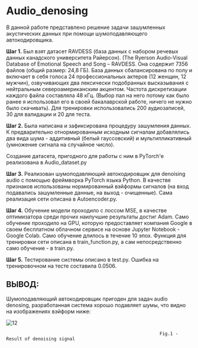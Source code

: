 # Audio_denosing

В данной работе представлено решение задачи зашумленных акустических данных при помощи шумоподавляющего автокодировщика.

**Шаг 1.** Был взят датасет RAVDESS (база данных с набором речевых данных канадского университета Райерсон). (The Ryerson Audio-Visual Database of Emotional Speech and Song – RAVDESS. Она содержит 7356 файлов (общий размер: 24,8 ГБ). База данных сбалансирована по полу и включает в себя голоса 24 профессиональных актеров (12 женщин, 12 мужчин), озвучивающих два лексически подобранных высказывания с нейтральным североамериканским акцентом. Частота дискретизации каждого файла составляла 48 кГц.
(Выбор пал на него потому как было ранее я использовал его в своей бакалаврской работе, ничего не нужно было скачивать). Для тренировки использовались 200 аудиозаписей, 30 для валидации и 20 для теста.

**Шаг 2.** Была написана и зафиксирована процедуру зашумления данных. К предварительно отнормированным исходным сигналам добавлялись два вида шума - аддитивный (белый гауссовский) и мультипликативный (умножение сигнала на случайное число). 

Создание датасета, пригодного для работы с ним в PyTorch'e реализована в Audio_dataset.py

**Шаг 3.** Реализован шумоподавляющий автокодировщик для denoising audio с помощью фреймворка PyTorch языка Python. В качестве признаков использованы нормированный вэйформы сигналов (на вход подавались зашумленные данные, на выход - очищенные). Сама реализация сети описана в Autoencoder.py.

**Шаг 4.** Обучение модели проходило с лоссом MSE, в качестве оптимизатора среди прочих наилучшие результаты достиг Adam. Само обучение проходило на GPU, которую предоставляет компания Google в своем бесплатном облачном сервисе на основе Jupyter Notebook - Google Colab. Само обучение длилось в течение 10 эпох. Функция для тренировки сети описана в train_function.py, а сам непосредственно само обучение - в train.py.

**Шаг 5.** Тестирование системы описано в test.py. Ошибка на тренировочном на тесте составила 0.0506. 

## ВЫВОД:
Шумоподавляющий автокодировщик пригоден для задач audio denosing, разработанная система хорошо подавляет шумы, что видно на изображениях вэйформ ниже:

![12](https://user-images.githubusercontent.com/60327928/107619179-d2417780-6c63-11eb-9243-544e6b5922e6.png)

                                                              Fig.1 - Result of denoising signal
